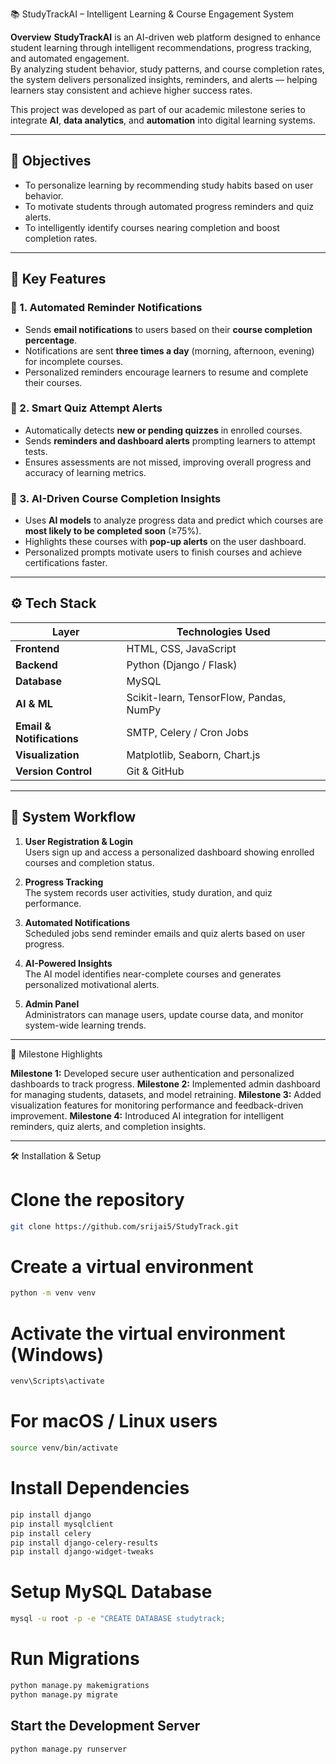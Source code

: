 📚 StudyTrackAI – Intelligent Learning & Course Engagement System

 **Overview**
**StudyTrackAI** is an AI-driven web platform designed to enhance student learning through intelligent recommendations, progress tracking, and automated engagement.  
By analyzing student behavior, study patterns, and course completion rates, the system delivers personalized insights, reminders, and alerts — helping learners stay consistent and achieve higher success rates.

This project was developed as part of our academic milestone series to integrate **AI**, **data analytics**, and **automation** into digital learning systems.

---

## 🎯 Objectives
- To personalize learning by recommending study habits based on user behavior.  
- To motivate students through automated progress reminders and quiz alerts.  
- To intelligently identify courses nearing completion and boost completion rates.  

---

## 🧩 Key Features

### 🔹 1. Automated Reminder Notifications
- Sends **email notifications** to users based on their **course completion percentage**.  
- Notifications are sent **three times a day** (morning, afternoon, evening) for incomplete courses.  
- Personalized reminders encourage learners to resume and complete their courses.  

### 🔹 2. Smart Quiz Attempt Alerts
- Automatically detects **new or pending quizzes** in enrolled courses.  
- Sends **reminders and dashboard alerts** prompting learners to attempt tests.  
- Ensures assessments are not missed, improving overall progress and accuracy of learning metrics.

### 🔹 3. AI-Driven Course Completion Insights
- Uses **AI models** to analyze progress data and predict which courses are **most likely to be completed soon** (≥75%).  
- Highlights these courses with **pop-up alerts** on the user dashboard.  
- Personalized prompts motivate users to finish courses and achieve certifications faster.

---

## ⚙️ Tech Stack

| Layer | Technologies Used |
|-------|-------------------|
| **Frontend** | HTML, CSS, JavaScript |
| **Backend** | Python (Django / Flask) |
| **Database** | MySQL |
| **AI & ML** | Scikit-learn, TensorFlow, Pandas, NumPy |
| **Email & Notifications** | SMTP, Celery / Cron Jobs |
| **Visualization** | Matplotlib, Seaborn, Chart.js |
| **Version Control** | Git & GitHub |

---

## 🧠 System Workflow

1. **User Registration & Login**  
   Users sign up and access a personalized dashboard showing enrolled courses and completion status.

2. **Progress Tracking**  
   The system records user activities, study duration, and quiz performance.

3. **Automated Notifications**  
   Scheduled jobs send reminder emails and quiz alerts based on user progress.

4. **AI-Powered Insights**  
   The AI model identifies near-complete courses and generates personalized motivational alerts.

5. **Admin Panel**  
   Administrators can manage users, update course data, and monitor system-wide learning trends.

---

 🧩 Milestone Highlights

 **Milestone 1:**
Developed secure user authentication and personalized dashboards to track progress.
 **Milestone 2:**
Implemented admin dashboard for managing students, datasets, and model retraining.
 **Milestone 3:**
Added visualization features for monitoring performance and feedback-driven improvement.
 **Milestone 4:**
Introduced AI integration for intelligent reminders, quiz alerts, and completion insights.

---

🛠️ Installation & Setup

# **Clone the repository**
   ```bash
   git clone https://github.com/srijai5/StudyTrack.git
```

# **Create a virtual environment**
   ```bash
   python -m venv venv
```

# **Activate the virtual environment (Windows)**
```bash
venv\Scripts\activate
```
# **For macOS / Linux users**
```bash
source venv/bin/activate
```
# **Install Dependencies**
```bash
pip install django
pip install mysqlclient
pip install celery
pip install django-celery-results
pip install django-widget-tweaks
```
# **Setup MySQL Database**

```bash
mysql -u root -p -e "CREATE DATABASE studytrack;
```

# **Run Migrations**
```bash
python manage.py makemigrations
python manage.py migrate
```
## **Start the Development Server**
```bash
python manage.py runserver
```
